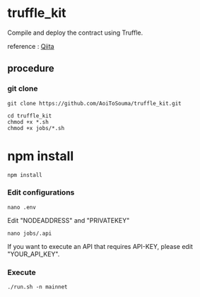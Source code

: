# truffle_kit
Compile and deploy the contract using Truffle.

reference : [Qiita](https://qiita.com/aoitosouma/private/f010b4e568f2f4baa56b)

## procedure
### git clone
```
git clone https://github.com/AoiToSouma/truffle_kit.git
```
```
cd truffle_kit
chmod +x *.sh
chmod +x jobs/*.sh
```
# npm install
```
npm install
```

### Edit configurations
```
nano .env
```
Edit "NODEADDRESS" and "PRIVATEKEY"

```
nano jobs/.api
```
If you want to execute an API that requires API-KEY, please edit "YOUR_API_KEY".

### Execute
```
./run.sh -n mainnet
```
